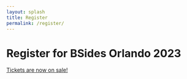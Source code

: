 ```yaml
---
layout: splash
title: Register
permalink: /register/
---
```

# Register for BSides Orlando 2023

<a href="https://www.eventbrite.com/e/bsides-orlando-2023-security-conference-tickets-672718819097">Tickets are now on sale! </a>

